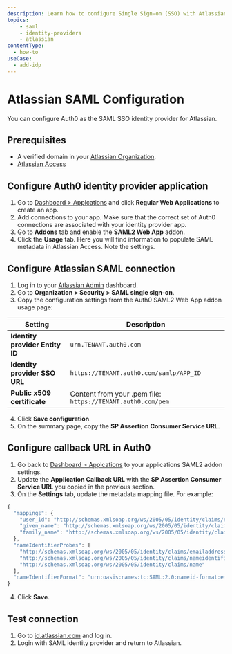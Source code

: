 ```yaml
---
description: Learn how to configure Single Sign-on (SSO) with Atlassian.
topics:
    - saml
    - identity-providers
    - atlassian
contentType:
  - how-to
useCase:
  - add-idp
---
```


# Atlassian SAML Configuration

You can configure Auth0 as the SAML SSO identity provider for Atlassian.

## Prerequisites

* A verified domain in your [Atlassian Organization](https://admin.atlassian.com/).
* [Atlassian Access](https://www.atlassian.com/software/access)

## Configure Auth0 identity provider application

1. Go to [Dashboard > Applcations](${manage_url}/#/applications) and click **Regular Web Applications** to create an app.
2. Add connections to your app. Make sure that the correct set of Auth0 connections are associated with your identity provider app.
3. Go to **Addons** tab and enable the **SAML2 Web App** addon. 
4. Click the **Usage** tab. Here you will find information to populate SAML metadata in Atlassian Access. Note the settings. 

## Configure Atlassian SAML connection

1. Log in to your [Atlassian Admin](https://admin.atlassian.com/) dashboard.
2. Go to **Organization > Security > SAML single sign-on**.
3. Copy the configuration settings from the Auth0 SAML2 Web App addon usage page:

| Setting | Description|
| -- | -- |
| **Identity provider Entity ID** | `urn.TENANT.auth0.com` |
| **Identity provider SSO URL** | `https://TENANT.auth0.com/samlp/APP_ID` |
| **Public x509 certificate** | Content from your .pem file: `https://TENANT.auth0.com/pem` |

4. Click **Save configuration**.
5. On the summary page, copy the **SP Assertion Consumer Service URL**.

## Configure callback URL in Auth0

1. Go back to [Dashboard > Applcations](${manage_url}/#/applications) to your applications SAML2 addon settings.
2. Update the **Application Callback URL** with the **SP Assertion Consumer Service URL** you copied in the previous section.
3. On the **Settings** tab, update the metadata mapping file. For example:

```js
{
  "mappings": {
    "user_id": "http://schemas.xmlsoap.org/ws/2005/05/identity/claims/nameidentifier",
    "given_name": "http://schemas.xmlsoap.org/ws/2005/05/identity/claims/givenname",
    "family_name": "http://schemas.xmlsoap.org/ws/2005/05/identity/claims/surname"
  },
  "nameIdentifierProbes": [
    "http://schemas.xmlsoap.org/ws/2005/05/identity/claims/emailaddress",
    "http://schemas.xmlsoap.org/ws/2005/05/identity/claims/nameidentifier",
    "http://schemas.xmlsoap.org/ws/2005/05/identity/claims/name"
  ],
  "nameIdentifierFormat": "urn:oasis:names:tc:SAML:2.0:nameid-format:email"
}
```

4. Click **Save**.

## Test connection

1. Go to [id.atlassian.com](https://id.atlassian.com/) and log in.
2. Login with SAML identity provider and return to Atlassian.
